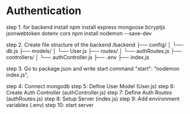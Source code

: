 # Authentication
step 1. for backend install
npm install express mongoose bcryptjs jsonwebtoken dotenv cors
npm install nodemon --save-dev


step 2. Create file structure of the backend
/backend
├── config/
│   └── db.js
├── models/
│   └── User.js
├── routes/
│   └── authRoutes.js
├── controllers/
│   └── authController.js
├── .env
├── index.js

step 3. Go to package.json and write start command 
"start": "nodemon index.js",

step 4: Connect mongodb
step 5: Define User Model (User.js)
step 6: Create Auth Controller (authController.js)
step 7: Define Auth Routes (authRoutes.js)
step 8: Setup Server (index.js)
step 9: Add environment variables (.env)
step 10: start server
